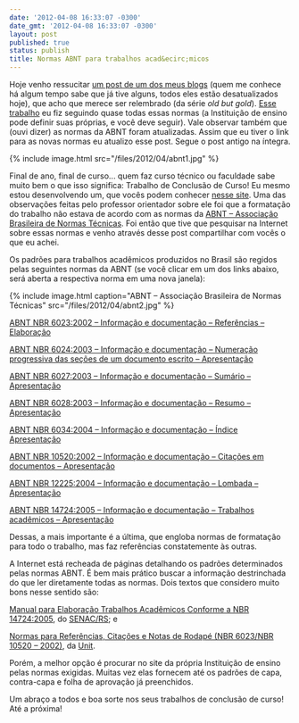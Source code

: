 ```yaml
---
date: '2012-04-08 16:33:07 -0300'
date_gmt: '2012-04-08 16:33:07 -0300'
layout: post
published: true
status: publish
title: Normas ABNT para trabalhos acad&ecirc;micos
---
```


Hoje venho ressucitar [um post de um dos meus blogs](http://jornalnerds.blogspot.com.br/2010/12/normas-abnt-para-trabalhos-academicos.html) (quem me conhece há algum tempo sabe que já tive alguns, todos eles estão desatualizados hoje), que acho que merece ser relembrado (da série *old but gold*). [Esse trabalho](http://argoslan.sourceforge.net/argos-1.0-especificacao.pdf) eu fiz seguindo quase todas essas normas (a Instituição de ensino pode definir suas próprias, e você deve seguir). Vale observar também que (ouvi dizer) as normas da ABNT foram atualizadas. Assim que eu tiver o link para as novas normas eu atualizo esse post. Segue o post antigo na íntegra.

{% include image.html src="/files/2012/04/abnt1.jpg" %}

<!--more-->

Final de ano, final de curso... quem faz curso técnico ou faculdade sabe muito bem o que isso significa: Trabalho de Conclusão de Curso! Eu mesmo estou desenvolvendo um, que vocês podem conhecer [nesse site](http://argoslan.sourceforge.net/). Uma das observações feitas pelo professor orientador sobre ele foi que a formatação do trabalho não estava de acordo com as normas da [ABNT – Associação Brasileira de Normas Técnicas](http://www.abnt.org.br/). Foi então que tive que pesquisar na Internet sobre essas normas e venho através desse post compartilhar com vocês o que eu achei.

Os padrões para trabalhos acadêmicos produzidos no Brasil são regidos pelas seguintes normas da ABNT (se você clicar em um dos links abaixo, será aberta a respectiva norma em uma nova janela):

{% include image.html caption="ABNT – Associação Brasileira de Normas Técnicas" src="/files/2012/04/abnt2.jpg" %}

[ABNT NBR 6023:2002 – Informação e documentação – Referências – Elaboração](http://www.habitus.ifcs.ufrj.br/pdf/abntnbr6023.pdf)

[ABNT NBR 6024:2003 – Informação e documentação – Numeração progressiva das seções de um documento escrito – Apresentação](http://www.cchla.ufpb.br/ccs/pdf/Normas%20ABNT/NBR6024%5B1%5D.pdf)

[ABNT NBR 6027:2003 – Informação e documentação – Sumário – Apresentação](http://www.ufg.br/this2/uploads/files/105/6027_-_Sum.pdf)

[ABNT NBR 6028:2003 – Informação e documentação – Resumo – Apresentação](http://www.cchla.ufpb.br/ccs/pdf/Normas%20ABNT/NBR6028%5B1%5D.pdf)

[ABNT NBR 6034:2004 – Informação e documentação – Índice  Apresentação](http://www2.unifap.br/edfisica/wp-content/plugins/downloads-manager/upload/NBR%206034_2003%20%20Indice.pdf)

[ABNT NBR 10520:2002 – Informação e documentação – Citações em documentos – Apresentação](http://www2.unifap.br/edfisica/wp-content/plugins/downloads-manager/upload/NBR%2010520_2002%20Cita%C3%A7%C3%B5es.pdf)

[ABNT NBR 12225:2004 – Informação e documentação – Lombada – Apresentação](http://www2.unifap.br/edfisica/wp-content/plugins/downloads-manager/upload/NBR%2012225_2004%20%20Lombada.pdf)

[ABNT NBR 14724:2005 – Informação e documentação – Trabalhos acadêmicos – Apresentação](http://www2.unifap.br/edfisica/wp-content/plugins/downloads-manager/upload/NBR%2014724_2005%20Trabalho%20Academico.pdf)

Dessas, a mais importante é a última, que engloba normas de formatação para todo o trabalho, mas faz referências constatemente às outras.

A Internet está recheada de páginas detalhando os padrões determinados pelas normas ABNT. É bem mais prático buscar a informação destrinchada do que ler diretamente todas as normas. Dois textos que considero muito bons nesse sentido são:

[Manual para Elaboração Trabalhos Acadêmicos Conforme a NBR 14724:2005](http://portal.senacrs.com.br/site/pdf/9758.pdf), do [SENAC/RS](http://www.senacrs.com.br/); e

[Normas para Referências, Citações e Notas de Rodapé (NBR 6023/NBR 10520 – 2002)](http://www.unit.br/downloads/manuais/citacoes-e-referencias1.pdf), da [Unit](http://www.unit.br/).

Porém, a melhor opção é procurar no site da própria Instituição de ensino pelas normas exigidas. Muitas vez elas fornecem até os padrões de capa, contra-capa e folha de aprovação já preenchidos.

Um abraço a todos e boa sorte nos seus trabalhos de conclusão de curso! Até a próxima!